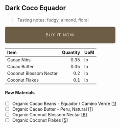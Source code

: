 ## Dark Coco Equador
> Tasting notes: fudgy, almond, floral

[![Buy Now](/assets/images/buy-now.png "Buy Now")](https://shop.osocra.com/collections/bars/products/21072809)

| Item | Quantity | UoM  |
| :---     | ---:    | :--- |
| Cacao Nibs  | 0.35    | lb    |
| Cacao Butter   | 0.35    | lb    |
| Coconut Blossom Nectar    | 0.2      | lb      |
| Coconut Flakes     | 0.1      | lb      |

#### Raw Materials
- [ ] Organic Cacao Beans -  Equador / Camino Verde [[1](/vendors)]
- [ ] Organic Cacao Butter - Peru, Natural [[1](/vendors)]
- [ ] Organic Coconut Blossom Nectar [[6](/vendors)]
- [ ] Organic Coconut Flakes [[5](/vendors)]
